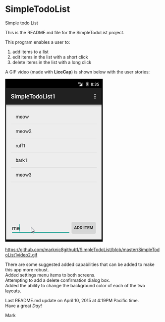# SimpleTodoList
Simple todo List

This is the README.md file for the SimpleTodoList project.

This program enables a user to:
 1. add items to a list
 2. edit items in the list with a short click
 3. delete items in the list with a long click

A GIF video (made with **LiceCap**) is shown below with the user stories:

![My Video Walkthrough](SimpleTodoList1video2.gif)

https://github.com/marknic8github1/SimpleTodoList/blob/master/SimpleTodoList1video2.gif

There are some suggested added capabilities that can be added to make this app more robust.  
Added settings menu items to both screens.  
Attempting to add a delete confirmation dialog box.  
Added the ability to change the background color of each of the two layouts.

Last README.md update on April 10, 2015 at 4:19PM Pacific time.  
Have a great *Day*!  

Mark

